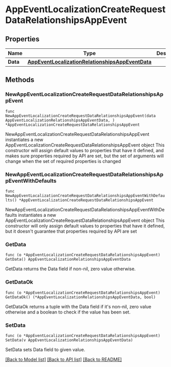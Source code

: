 # AppEventLocalizationCreateRequestDataRelationshipsAppEvent

## Properties

Name | Type | Description | Notes
------------ | ------------- | ------------- | -------------
**Data** | [**AppEventLocalizationRelationshipsAppEventData**](AppEventLocalizationRelationshipsAppEventData.md) |  | 

## Methods

### NewAppEventLocalizationCreateRequestDataRelationshipsAppEvent

`func NewAppEventLocalizationCreateRequestDataRelationshipsAppEvent(data AppEventLocalizationRelationshipsAppEventData, ) *AppEventLocalizationCreateRequestDataRelationshipsAppEvent`

NewAppEventLocalizationCreateRequestDataRelationshipsAppEvent instantiates a new AppEventLocalizationCreateRequestDataRelationshipsAppEvent object
This constructor will assign default values to properties that have it defined,
and makes sure properties required by API are set, but the set of arguments
will change when the set of required properties is changed

### NewAppEventLocalizationCreateRequestDataRelationshipsAppEventWithDefaults

`func NewAppEventLocalizationCreateRequestDataRelationshipsAppEventWithDefaults() *AppEventLocalizationCreateRequestDataRelationshipsAppEvent`

NewAppEventLocalizationCreateRequestDataRelationshipsAppEventWithDefaults instantiates a new AppEventLocalizationCreateRequestDataRelationshipsAppEvent object
This constructor will only assign default values to properties that have it defined,
but it doesn't guarantee that properties required by API are set

### GetData

`func (o *AppEventLocalizationCreateRequestDataRelationshipsAppEvent) GetData() AppEventLocalizationRelationshipsAppEventData`

GetData returns the Data field if non-nil, zero value otherwise.

### GetDataOk

`func (o *AppEventLocalizationCreateRequestDataRelationshipsAppEvent) GetDataOk() (*AppEventLocalizationRelationshipsAppEventData, bool)`

GetDataOk returns a tuple with the Data field if it's non-nil, zero value otherwise
and a boolean to check if the value has been set.

### SetData

`func (o *AppEventLocalizationCreateRequestDataRelationshipsAppEvent) SetData(v AppEventLocalizationRelationshipsAppEventData)`

SetData sets Data field to given value.



[[Back to Model list]](../README.md#documentation-for-models) [[Back to API list]](../README.md#documentation-for-api-endpoints) [[Back to README]](../README.md)


